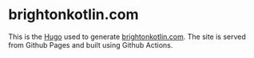 # brightonkotlin.com

This is the [Hugo](https://gohugo.io) used to generate [brightonkotlin.com](https://brightonkotlin.com).  The site is served from Github Pages and built using Github Actions.
